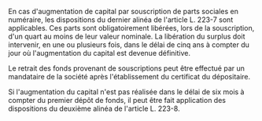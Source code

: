 En cas d'augmentation de capital par souscription de parts sociales en numéraire, les dispositions du dernier alinéa de l'article L. 223-7 sont applicables. Ces parts sont obligatoirement libérées, lors de la souscription, d'un quart au moins de leur valeur nominale. La libération du surplus doit intervenir, en une ou plusieurs fois, dans le délai de cinq ans à compter du jour où l'augmentation du capital est devenue définitive. 


  

Le retrait des fonds provenant de souscriptions peut être effectué par un mandataire de la société après l'établissement du certificat du dépositaire. 


  

Si l'augmentation du capital n'est pas réalisée dans le délai de six mois à compter du premier dépôt de fonds, il peut être fait application des dispositions du deuxième alinéa de l'article L. 223-8.



  
